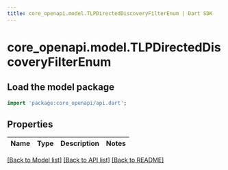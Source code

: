```yaml
---
title: core_openapi.model.TLPDirectedDiscoveryFilterEnum | Dart SDK
---
```


# core_openapi.model.TLPDirectedDiscoveryFilterEnum

## Load the model package
```dart
import 'package:core_openapi/api.dart';
```

## Properties
Name | Type | Description | Notes
------------ | ------------- | ------------- | -------------

[[Back to Model list]](../README.md#documentation-for-models) [[Back to API list]](../README.md#documentation-for-api-endpoints) [[Back to README]](../README.md)


